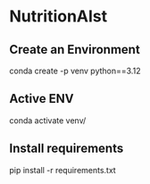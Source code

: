 # NutritionAIst


## Create an Environment

conda create -p venv python==3.12

## Active ENV

conda activate venv/

## Install requirements

pip install -r requirements.txt

